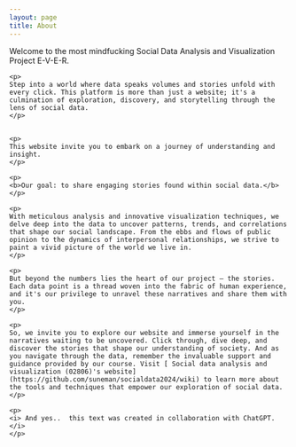 ```yaml
---
layout: page
title: About
---
```



<div class="text-justify">
    <p> 
    Welcome to the most mindfucking Social Data Analysis and Visualization Project 
    E-V-E-R.
    </p>

    <p> 
    Step into a world where data speaks volumes and stories unfold with every click. This platform is more than just a website; it's a culmination of exploration, discovery, and storytelling through the lens of social data.
    </p>


    <p> 
    This website invite you to embark on a journey of understanding and insight. 
    </p>

    <p> 
    <b>Our goal: to share engaging stories found within social data.</b>
    </p>

    <p> 
    With meticulous analysis and innovative visualization techniques, we delve deep into the data to uncover patterns, trends, and correlations that shape our social landscape. From the ebbs and flows of public opinion to the dynamics of interpersonal relationships, we strive to paint a vivid picture of the world we live in.
    </p>

    <p> 
    But beyond the numbers lies the heart of our project – the stories. Each data point is a thread woven into the fabric of human experience, and it's our privilege to unravel these narratives and share them with you.
    </p>

    <p> 
    So, we invite you to explore our website and immerse yourself in the narratives waiting to be uncovered. Click through, dive deep, and discover the stories that shape our understanding of society. And as you navigate through the data, remember the invaluable support and guidance provided by our course. Visit [ Social data analysis and visualization (02806)'s website](https://github.com/suneman/socialdata2024/wiki) to learn more about the tools and techniques that empower our exploration of social data.
    </p>

    <p> 
    <i> And yes..  this text was created in collaboration with ChatGPT.</i>
    </p>
</div>